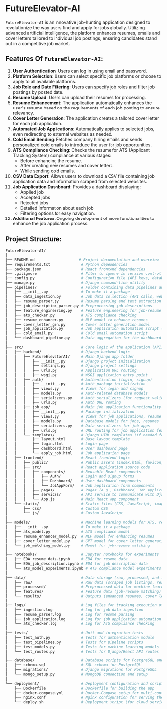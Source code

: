 # **FutureElevator-AI**
`FutureElevator-AI` is an innovative job-hunting application designed to revolutionize the way users find and apply for jobs globally. Utilizing advanced artificial intelligence, the platform enhances resumes, emails and cover letters tailored to individual job postings, ensuring candidates stand out in a competitive job market.

## **Features Of `FutureElevator-AI`:**

1. **User Authentication**: Users can log in using email and password.
2. **Platform Selection**: Users can select specific job platforms or choose to apply to all available platforms.
3. **Job Role and Date Filtering**: Users can specify job roles and filter job postings by posted date.
4. **Resume Upload**: Users can upload their resumes for processing.
5. **Resume Enhancement**: The application automatically enhances the user's resume based on the requirements of each job posting to ensure relevancy.
6. **Cover Letter Generation**: The application creates a tailored cover letter for each job application.
7. **Automated Job Applications**: Automatically applies to selected jobs, even redirecting to external websites as needed.
8. **Cold Email Sending**: Fetches company hiring emails and sends personalized cold emails to introduce the user for job opportunities.
9. **ATS Compliance Checking**: Checks the resume for ATS (Applicant Tracking System) compliance at various stages:
    - Before enhancing the resume.
    - After creating new resumes and cover letters.
    - While sending cold emails.
10. **CSV Data Export**: Allows users to download a CSV file containing job application data and information scraped from selected websites.
11. **Job Application Dashboard**: Provides a dashboard displaying:
    - Applied job
    - Accepted jobs
    - Rejected jobs
    - Detailed information about each job
    - Filtering options for easy navigation.
12. **Additional Features**: Ongoing development of more functionalities to enhance the job application process.

## **Project Structure**:

```bash
FutureElevator-AI/
│
├── README.md                    # Project documentation and overview
├── requirements.txt              # Python dependencies
├── package.json                  # React frontend dependencies
├── .gitignore                    # Files to ignore in version control
├── config.py                     # Configuration file (API keys, database URIs, etc.)
├── manage.py                     # Django command-line utility
├── pipelines/                    # Folder containing data pipelines and automation scripts
│   ├── __init__.py               # To make it a package
│   ├── data_ingestion.py         # Job data collection (API calls, web scraping)
│   ├── resume_parser.py          # Resume parsing and text extraction
│   ├── job_description_parser.py # Preprocessing job descriptions
│   ├── feature_engineering.py    # Feature engineering for job-resume matching
│   ├── ats_checker.py            # ATS compliance checking
│   ├── resume_enhancer.py        # NLP model to enhance resumes
│   ├── cover_letter_gen.py       # Cover letter generation model
│   ├── job_application.py        # Job application automation script (Selenium)
│   ├── cold_email.py             # Cold email automation script
│   └── dashboard_pipeline.py     # Data aggregation for the dashboard
│
├── src/                          # Core logic of the application (API, frontend, backend)
│   ├── backend/                  # Django backend logic
│   │   ├── FutureElevatorAI/     # Main Django app folder
│   │   │   ├── __init__.py       # Django project initialization
│   │   │   ├── settings.py       # Django project settings
│   │   │   ├── urls.py           # Application URL routing
│   │   │   ├── wsgi.py           # WSGI application entry point
│   │   ├── auth/                 # Authentication (login, signup)
│   │   │   ├── __init__.py       # Auth package initialization
│   │   │   ├── views.py          # Views for login and signup
│   │   │   ├── models.py         # Auth-related database models
│   │   │   ├── serializers.py    # Auth serializers (for request validation)
│   │   │   ├── urls.py           # Auth URL routing
│   │   ├── job_app/              # Main job application functionality
│   │   │   ├── __init__.py       # Package initialization
│   │   │   ├── views.py          # Views for job applications, resume upload
│   │   │   ├── models.py         # Database models for jobs, resumes
│   │   │   ├── serializers.py    # Data serializers for job apps
│   │   │   ├── urls.py           # URL routing for job application features
│   │   └── templates/            # Django HTML templates (if needed for some pages)
│   │       ├── layout.html       # Base layout template
│   │       ├── login.html        # Login page
│   │       ├── dashboard.html    # User dashboard page
│   │       └── apply_job.html    # Job application page
│   ├── frontend/                 # React frontend logic
│   │   ├── public/               # Public assets (index.html, favicon, etc.)
│   │   ├── src/                  # React application source code
│   │   │   ├── components/       # Reusable React components
│   │   │   │   ├── Auth/         # Login and signup forms
│   │   │   │   ├── Dashboard/    # User dashboard components
│   │   │   │   └── JobAppForm/   # Job application form components
│   │   │   ├── pages/            # Pages (e.g., Dashboard, Job Application, Login)
│   │   │   ├── services/         # API service to communicate with Django backend
│   │   │   └── App.js            # Main React app component
│   └── static/                   # Static files (CSS, JavaScript, images)
│       ├── css/                  # Custom CSS
│       └── js/                   # Custom JavaScript
│
├── models/                       # Machine learning models for ATS, resume enhancement
│   ├── __init__.py               # To make it a package
│   ├── ats_model.py              # ATS compliance model
│   ├── resume_enhancer_model.py  # NLP model for enhancing resumes
│   ├── cover_letter_model.py     # GPT model for cover letter generation
│   └── job_matching_model.py     # Model for job-resume matching
│
├── notebooks/                    # Jupyter notebooks for experiments
│   ├── EDA_resume_data.ipynb     # EDA for resume data
│   ├── EDA_job_description.ipynb # EDA for job description data
│   └── ats_model_experiments.ipynb # ATS compliance model experiments
│
├── data/                         # Data storage (raw, processed, and features)
│   ├── raw/                      # Raw data (scraped job listings, resumes)
│   ├── processed/                # Preprocessed data for machine learning models
│   ├── features/                 # Feature data (job-resume matching)
│   └── results/                  # Outputs (enhanced resumes, cover letters)
│
├── logs/                         # Log files for tracking execution of pipelines
│   ├── ingestion.log             # Log for job data ingestion
│   ├── resume_parser.log         # Log for resume parsing
│   ├── job_application.log       # Log for job application automation
│   └── ats_checker.log           # Log for ATS compliance checking
│
├── tests/                        # Unit and integration tests
│   ├── test_auth.py              # Tests for authentication module
│   ├── test_pipelines.py         # Tests for pipeline scripts
│   ├── test_models.py            # Tests for machine learning models
│   └── test_routes.py            # Tests for Django/React API routes
│
├── database/                     # Database scripts for PostgreSQL and MongoDB
│   ├── schema.sql                # SQL schema for PostgreSQL
│   ├── migrations/               # Django migrations for PostgreSQL
│   └── mongo_setup.py            # MongoDB connection and setup
│
└── deployment/                   # Deployment configuration and scripts
    ├── Dockerfile                # Dockerfile for building the app
    ├── docker-compose.yml        # Docker-Compose setup for multi-container development
    ├── nginx.conf                # Nginx configuration for serving the app
    └── deploy.sh                 # Deployment script (for cloud services like Heroku, AWS)

```

